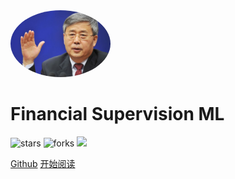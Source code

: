 <img width="160px" style="border-radius: 50%" bor src="郭树清.jpg">

# Financial Supervision ML

![stars](https://img.shields.io/badge/star-0-red)
![forks](https://img.shields.io/badge/fork-0-blue)
![](https://img.shields.io/badge/author-JYZ-green)


[Github]('https://github.com/Randal1936/FinancialSupervision')
[开始阅读](?id=Headline)


